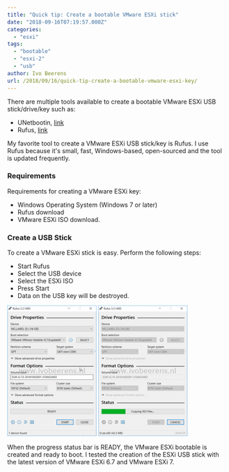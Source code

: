 ```yaml
---
title: "Quick tip: Create a bootable VMware ESXi stick"
date: "2018-09-16T07:19:57.000Z"
categories: 
  - "esxi"
tags: 
  - "bootable"
  - "esxi-2"
  - "usb"
author: Ivo Beerens
url: /2018/09/16/quick-tip-create-a-bootable-vmware-esxi-key/
---
```


There are multiple tools available to create a bootable VMware ESXi USB stick/drive/key such as:
- UNetbootin, [link](https://unetbootin.github.io/)
- Rufus, [link](https://rufus.ie/)

My favorite tool to create a VMware ESXi USB stick/key is Rufus. I use Rufus because it's small, fast, Windows-based, open-sourced and the tool is updated frequently.

### Requirements

Requirements for creating a VMware ESXi key:

- Windows Operating System (Windows 7 or later)
- Rufus download
- VMware ESXi ISO download.

### Create a USB Stick

To create a VMware ESXi stick is easy. Perform the following steps:

- Start Rufus
- Select the USB device
- Select the ESXi ISO
- Press Start
- Data on the USB key will be destroyed.

[![](images/boot-205x300.png)](images/boot.png) [![](images/2-205x300.png)](https://www.ivobeerens.nl/wp-content/uploads/2018/11/2.png)

When the progress status bar is READY, the VMware ESXi bootable is created and ready to boot. I tested the creation of the ESXi USB stick with the latest version of VMware ESXi 6.7 and VMware ESXi 7.



